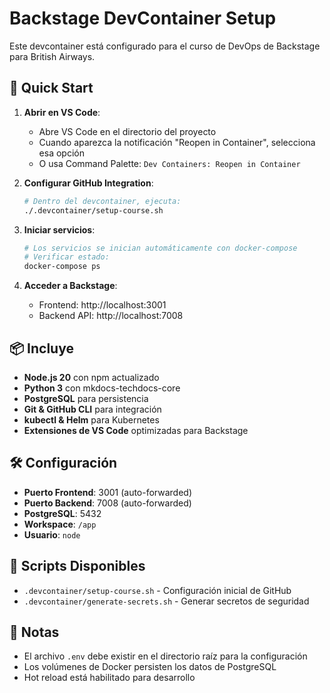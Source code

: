 # Backstage DevContainer Setup

Este devcontainer está configurado para el curso de DevOps de Backstage para British Airways.

## 🚀 Quick Start

1. **Abrir en VS Code**: 
   - Abre VS Code en el directorio del proyecto
   - Cuando aparezca la notificación "Reopen in Container", selecciona esa opción
   - O usa Command Palette: `Dev Containers: Reopen in Container`

2. **Configurar GitHub Integration**:
   ```bash
   # Dentro del devcontainer, ejecuta:
   ./.devcontainer/setup-course.sh
   ```

3. **Iniciar servicios**:
   ```bash
   # Los servicios se inician automáticamente con docker-compose
   # Verificar estado:
   docker-compose ps
   ```

4. **Acceder a Backstage**:
   - Frontend: http://localhost:3001
   - Backend API: http://localhost:7008

## 📦 Incluye

- **Node.js 20** con npm actualizado
- **Python 3** con mkdocs-techdocs-core
- **PostgreSQL** para persistencia
- **Git & GitHub CLI** para integración
- **kubectl & Helm** para Kubernetes
- **Extensiones de VS Code** optimizadas para Backstage

## 🛠️ Configuración

- **Puerto Frontend**: 3001 (auto-forwarded)
- **Puerto Backend**: 7008 (auto-forwarded)  
- **PostgreSQL**: 5432
- **Workspace**: `/app`
- **Usuario**: `node`

## 🔧 Scripts Disponibles

- `.devcontainer/setup-course.sh` - Configuración inicial de GitHub
- `.devcontainer/generate-secrets.sh` - Generar secretos de seguridad

## 📝 Notas

- El archivo `.env` debe existir en el directorio raíz para la configuración
- Los volúmenes de Docker persisten los datos de PostgreSQL
- Hot reload está habilitado para desarrollo
